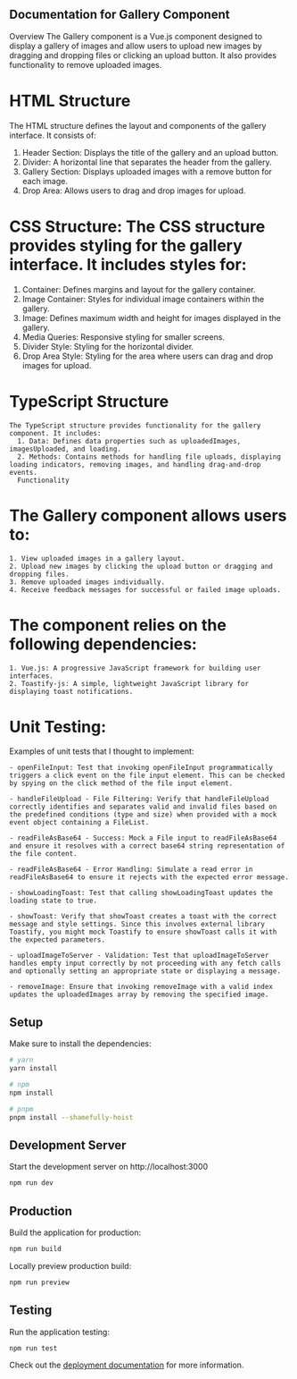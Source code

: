 ## Documentation for Gallery Component
Overview
The Gallery component is a Vue.js component designed to display a gallery of images and allow users to upload new images by dragging and dropping files or clicking an upload button. It also provides functionality to remove uploaded images.

# HTML Structure
The HTML structure defines the layout and components of the gallery interface. It consists of:

  1. Header Section: Displays the title of the gallery and an upload button.
  2. Divider: A horizontal line that separates the header from the gallery.
  3. Gallery Section: Displays uploaded images with a remove button for each image.
  4. Drop Area: Allows users to drag and drop images for upload.

# CSS Structure: The CSS structure provides styling for the gallery interface. It includes styles for:

  1. Container: Defines margins and layout for the gallery container.
  2. Image Container: Styles for individual image containers within the gallery.
  3. Image: Defines maximum width and height for images displayed in the gallery.
  4. Media Queries: Responsive styling for smaller screens.
  5. Divider Style: Styling for the horizontal divider.
  6. Drop Area Style: Styling for the area where users can drag and drop images for upload.

# TypeScript Structure
    The TypeScript structure provides functionality for the gallery component. It includes:
      1. Data: Defines data properties such as uploadedImages, imagesUploaded, and loading.
      2. Methods: Contains methods for handling file uploads, displaying loading indicators, removing images, and handling drag-and-drop events.
      Functionality

# The Gallery component allows users to:

    1. View uploaded images in a gallery layout.
    2. Upload new images by clicking the upload button or dragging and dropping files.
    3. Remove uploaded images individually.
    4. Receive feedback messages for successful or failed image uploads.
    

# The component relies on the following dependencies:

    1. Vue.js: A progressive JavaScript framework for building user interfaces.
    2. Toastify-js: A simple, lightweight JavaScript library for displaying toast notifications.
# Unit Testing:

Examples of  unit tests that I thought to implement:

    - openFileInput: Test that invoking openFileInput programmatically triggers a click event on the file input element. This can be checked by spying on the click method of the file input element.

    - handleFileUpload - File Filtering: Verify that handleFileUpload correctly identifies and separates valid and invalid files based on the predefined conditions (type and size) when provided with a mock event object containing a FileList.

    - readFileAsBase64 - Success: Mock a File input to readFileAsBase64 and ensure it resolves with a correct base64 string representation of the file content.

    - readFileAsBase64 - Error Handling: Simulate a read error in readFileAsBase64 to ensure it rejects with the expected error message.

    - showLoadingToast: Test that calling showLoadingToast updates the loading state to true.

    - showToast: Verify that showToast creates a toast with the correct message and style settings. Since this involves external library Toastify, you might mock Toastify to ensure showToast calls it with the expected parameters.

    - uploadImageToServer - Validation: Test that uploadImageToServer handles empty input correctly by not proceeding with any fetch calls and optionally setting an appropriate state or displaying a message.

    - removeImage: Ensure that invoking removeImage with a valid index updates the uploadedImages array by removing the specified image.



## Setup

Make sure to install the dependencies:

```bash
# yarn
yarn install

# npm
npm install

# pnpm
pnpm install --shamefully-hoist
```

## Development Server

Start the development server on http://localhost:3000

```bash
npm run dev
```

## Production

Build the application for production:

```bash
npm run build
```

Locally preview production build:

```bash
npm run preview
```

## Testing

Run the application testing:

```bash
npm run test
```

Check out the [deployment documentation](https://nuxt.com/docs/getting-started/deployment) for more information.
